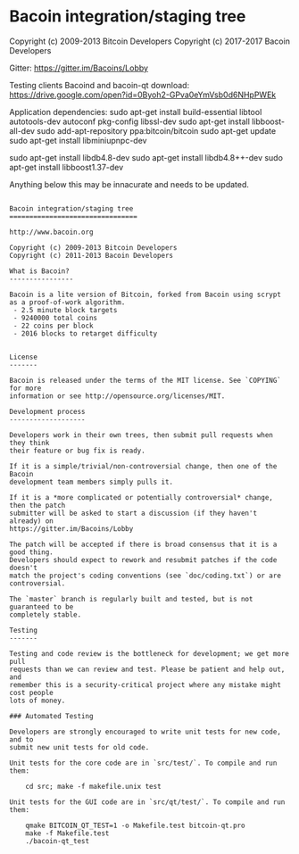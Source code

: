 Bacoin integration/staging tree
================================

Copyright (c) 2009-2013 Bitcoin Developers
Copyright (c) 2017-2017 Bacoin Developers


Gitter:
https://gitter.im/Bacoins/Lobby


Testing clients Bacoind and bacoin-qt download:
https://drive.google.com/open?id=0Byoh2-GPva0eYmVsb0d6NHpPWEk

Application dependencies:
sudo apt-get install build-essential libtool autotools-dev autoconf pkg-config libssl-dev
sudo apt-get install libboost-all-dev
sudo add-apt-repository ppa:bitcoin/bitcoin
sudo apt-get update
sudo apt-get install libminiupnpc-dev 

sudo apt-get install libdb4.8-dev
sudo apt-get install libdb4.8++-dev
sudo apt-get install libboost1.37-dev




Anything below this may be innacurate and needs to be updated.
~~~~~~~~~~~~~~~~~~~~~~~~~~~~~~~~~~~~~~~~~~~~~~~~~~~~~~~~~~~~~~~~~~~~~~~~~~~~~~~~~~~~~~~~~~~~~~~~~~~~~~~~

Bacoin integration/staging tree
================================

http://www.bacoin.org

Copyright (c) 2009-2013 Bitcoin Developers
Copyright (c) 2011-2013 Bacoin Developers

What is Bacoin?
----------------

Bacoin is a lite version of Bitcoin, forked from Bacoin using scrypt as a proof-of-work algorithm.
 - 2.5 minute block targets
 - 9240000 total coins
 - 22 coins per block
 - 2016 blocks to retarget difficulty


License
-------

Bacoin is released under the terms of the MIT license. See `COPYING` for more
information or see http://opensource.org/licenses/MIT.

Development process
-------------------

Developers work in their own trees, then submit pull requests when they think
their feature or bug fix is ready.

If it is a simple/trivial/non-controversial change, then one of the Bacoin
development team members simply pulls it.

If it is a *more complicated or potentially controversial* change, then the patch
submitter will be asked to start a discussion (if they haven't already) on
https://gitter.im/Bacoins/Lobby

The patch will be accepted if there is broad consensus that it is a good thing.
Developers should expect to rework and resubmit patches if the code doesn't
match the project's coding conventions (see `doc/coding.txt`) or are
controversial.

The `master` branch is regularly built and tested, but is not guaranteed to be
completely stable.

Testing
-------

Testing and code review is the bottleneck for development; we get more pull
requests than we can review and test. Please be patient and help out, and
remember this is a security-critical project where any mistake might cost people
lots of money.

### Automated Testing

Developers are strongly encouraged to write unit tests for new code, and to
submit new unit tests for old code.

Unit tests for the core code are in `src/test/`. To compile and run them:

    cd src; make -f makefile.unix test

Unit tests for the GUI code are in `src/qt/test/`. To compile and run them:

    qmake BITCOIN_QT_TEST=1 -o Makefile.test bitcoin-qt.pro
    make -f Makefile.test
    ./bacoin-qt_test